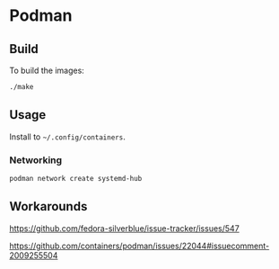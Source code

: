 # Podman

## Build

To build the images:

```bash
./make
```

## Usage

Install to `~/.config/containers`.

### Networking

```bash
podman network create systemd-hub
```

## Workarounds

<https://github.com/fedora-silverblue/issue-tracker/issues/547>

<https://github.com/containers/podman/issues/22044#issuecomment-2009255504>
